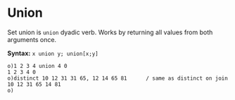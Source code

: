 # Union

Set union is ```union``` dyadic verb. Works by returning all values from both arguments once.

**Syntax:** ```x union y; union[x;y]```

```o
o)1 2 3 4 union 4 0
1 2 3 4 0
o)distinct 10 12 31 31 65, 12 14 65 81      / same as distinct on join
10 12 31 65 14 81
o)
```
